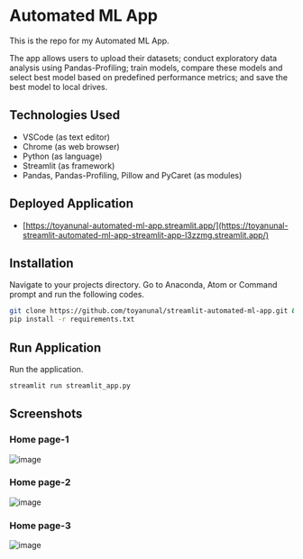 # Automated ML App
This is the repo for my Automated ML App.

The app allows users to upload their datasets; conduct exploratory data analysis using Pandas-Profiling; train models, compare these models and select best model based on predefined performance metrics; and save the best model to local drives.

## Technologies Used
<ul>
<li>VSCode (as text editor)</li>
<li>Chrome (as web browser)</li>
<li>Python (as language)</li>
<li>Streamlit (as framework)</li>
<li>Pandas, Pandas-Profiling, Pillow and PyCaret (as modules)</li>
</ul>

## Deployed Application
* [https://toyanunal-automated-ml-app.streamlit.app/](https://toyanunal-streamlit-automated-ml-app-streamlit-app-l3zzmg.streamlit.app/)

## Installation
Navigate to your projects directory.
Go to Anaconda, Atom or Command prompt and run the following codes.
```bash
git clone https://github.com/toyanunal/streamlit-automated-ml-app.git && cd streamlit-automated-ml-app
pip install -r requirements.txt
```

## Run Application
Run the application.
```bash
streamlit run streamlit_app.py
```

## Screenshots
### Home page-1
![image](https://user-images.githubusercontent.com/59750131/211341070-3b1e7d9e-2838-488b-800e-9e8d831daa3c.png)
### Home page-2
![image](https://user-images.githubusercontent.com/59750131/211341382-0b3ed047-6332-4db3-8a00-70225a25760e.png)
### Home page-3
![image](https://user-images.githubusercontent.com/59750131/211341661-78158788-9f7b-4267-8d50-b0822644c42f.png)
